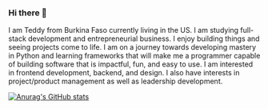 ### Hi there 👋

I am Teddy from Burkina Faso currently living in the US. I am studying full-stack development and entrepreneurial business. I enjoy building things and seeing projects come to life. I am on a journey towards developing mastery in Python and learning frameworks that will make me a programmer capable of building software that is impactful, fun, and easy to use. I am interested in frontend development, backend, and design. I also have interests in project/product management as well as leadership development.

[![Anurag's GitHub stats](https://github-readme-stats.vercel.app/api?username=teddydiallo)](https://github.com/anuraghazra/github-readme-stats)
